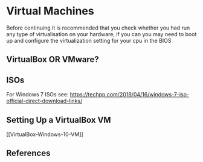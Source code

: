 # Virtual Machines

Before continuing it is recommended that you check whether you had run any type of virtualisation on your hardware, if you can you may need to boot up and configure the virtualization setting for your cpu in the BIOS

## VirtualBox OR VMware?

## ISOs

For Windows 7 ISOs see:
https://techpp.com/2018/04/16/windows-7-iso-official-direct-download-links/


## Setting Up a VirtualBox VM

[[VirtualBox-Windows-10-VM]]

## References

